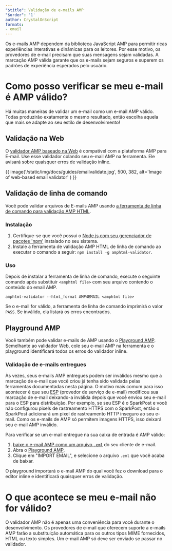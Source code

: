 ```yaml
---
"$title": Validação de e-mails AMP
"$order": '1'
author: CrystalOnScript
formats:
- email
---
```


Os e-mails AMP dependem da biblioteca JavaScript AMP para permitir ricas experiências interativas e dinâmicas para os leitores. Por esse motivo, os provedores de e-mail precisam que suas mensagens sejam validadas. A marcação AMP válida garante que os e-mails sejam seguros e superem os padrões de experiência esperados pelo usuário.

# Como posso verificar se meu e-mail é AMP válido?

Há muitas maneiras de validar um e-mail como um e-mail AMP válido. Todas produzirão exatamente o mesmo resultado, então escolha aquela que mais se adapte ao seu estilo de desenvolvimento!

## Validação na Web

O [validador AMP baseado na Web](https://validator.ampproject.org/#htmlFormat=AMP4EMAIL) é compatível com a plataforma AMP para E-mail. Use esse validador colando seu e-mail AMP na ferramenta. Ele avisará sobre quaisquer erros de validação inline.

{{ image('/static/img/docs/guides/emailvalidate.jpg', 500, 382, alt='Image of web-based email validator' ) }}

## Validação de linha de comando

Você pode validar arquivos de E-mails AMP usando [a ferramenta de linha de comando para validação AMP HTML](https://www.npmjs.com/package/amphtml-validator).

### Instalação

1. Certifique-se que você possui o [Node.js com seu gerenciador de pacotes 'npm'](https://docs.npmjs.com/downloading-and-installing-node-js-and-npm) instalado no seu sistema.
2. Instale a ferramenta de validação AMP HTML de linha de comando ao executar o comando a seguir: `npm install -g amphtml-validator`.

### Uso

Depois de instalar a ferramenta de linha de comando, execute o seguinte comando após substituir `<amphtml file>` com seu arquivo contendo o conteúdo do email AMP.

```
amphtml-validator --html_format AMP4EMAIL <amphtml file>
```

Se o e-mail for válido, a ferramenta de linha de comando imprimirá o valor `PASS`. Se inválido, ela listará os erros encontrados.

## Playground AMP

Você também pode validar e-mails de AMP usando o [Playground AMP](https://playground.amp.dev/?runtime=amp4email). Semelhante ao validador Web, cole seu e-mail AMP na ferramenta e o playground identificará todos os erros do validador inline.

### Validação de e-mails entregues

Às vezes, seus e-mails AMP entregues podem ser inválidos mesmo que a marcação de e-mail que você criou já tenha sido validada pelas ferramentas documentadas nesta página. O motivo mais comum para isso acontecer é que seu [ESP](https://amp.dev/support/faq/email-support/) (provedor de serviço de e-mail) modificou sua marcação de e-mail deixando-a inválida depois que você enviou seu e-mail para o ESP para distribuição. Por exemplo, se seu ESP é o SparkPost e você não configurou pixels de rastreamento HTTPS com o SparkPost, então o SparkPost adicionará um pixel de rastreamento HTTP inseguro ao seu e-mail. Como os e-mails de AMP só permitem imagens HTTPS, isso deixará seu e-mail AMP inválido.

Para verificar se um e-mail entregue na sua caixa de entrada é AMP válido:

1. [baixe o e-mail AMP como um arquivo `.eml`](https://www.codetwo.com/kb/export-email-to-file) do seu cliente de e-mail.
2. Abra o [Playground AMP](https://playground.amp.dev/?runtime=amp4email).
3. Clique em "IMPORT EMAIL", e selecione o arquivo `.eml` que você acaba de baixar.

O playground importará o e-mail AMP do qual você fez o download para o editor inline e identificará quaisquer erros de validação.

# O que acontece se meu e-mail não for válido?

O validador AMP não é apenas uma conveniência para você durante o desenvolvimento. Os provedores de e-mail que oferecem suporte a e-mails AMP farão a substituição automática para os outros tipos MIME fornecidos, HTML ou texto simples. Um e-mail AMP só deve ser enviado se passar no validador.
